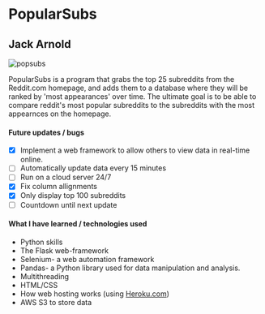 # **PopularSubs**
## **Jack Arnold** 
![popsubs](https://user-images.githubusercontent.com/18246084/50570261-65074c80-0d51-11e9-8bf3-feac3b6c8ccf.JPG)

PopularSubs is a program that grabs the top 25 subreddits from the Reddit.com homepage, and adds them to a database where they will be ranked by 'most appearances' over time. The ultimate goal is to be able to compare reddit's most popular subreddits to the subreddits with the most appearnces on the homepage.  

#### **Future updates / bugs**
- [x] Implement a web framework to allow others to view data in real-time online.
- [ ] Automatically update data every 15 minutes
- [ ] Run on a cloud server 24/7
- [x] Fix column allignments
- [x] Only display top 100 subreddits
- [ ] Countdown until next update

#### **What I have learned / technologies used** 
- Python skills
- The Flask web-framework
- Selenium- a web automation framework
- Pandas- a Python library used for data manipulation and analysis.
- Multithreading
- HTML/CSS
- How web hosting works (using [Heroku.com](www.heroku.com))
- AWS S3 to store data

